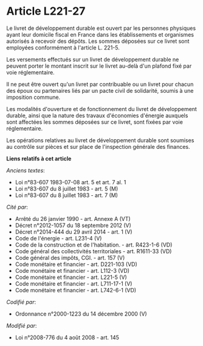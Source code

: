 # Article L221-27

Le livret de développement durable est ouvert par les personnes physiques ayant leur domicile fiscal en France dans les
établissements et organismes autorisés à recevoir des dépôts. Les sommes déposées sur ce livret sont employées conformément à
l'article L. 221-5. 

Les versements effectués sur un livret de développement durable ne peuvent porter le montant inscrit sur le livret au-delà
d'un plafond fixé par voie réglementaire. 

Il ne peut être ouvert qu'un livret par contribuable ou un livret pour chacun des époux ou partenaires liés par un pacte
civil de solidarité, soumis à une imposition commune. 

Les modalités d'ouverture et de fonctionnement du livret de développement durable, ainsi que la nature des travaux
d'économies d'énergie auxquels sont affectées les sommes déposées sur ce livret, sont fixées par voie réglementaire. 

Les opérations relatives au livret de développement durable sont soumises au contrôle sur pièces et sur place de l'inspection
générale des finances.

**Liens relatifs à cet article**

_Anciens textes_:

  - Loi n°83-607 1983-07-08 art. 5 et art. 7 al. 1
  - Loi n°83-607 du 8 juillet 1983 - art. 5 (M)
  - Loi n°83-607 du 8 juillet 1983 - art. 7 (M)

_Cité par_:

  - Arrêté du 26 janvier 1990 - art. Annexe A (VT)
  - Décret n°2012-1057 du 18 septembre 2012 (V)
  - Décret n°2014-444 du 29 avril 2014 - art. 1 (V)
  - Code de l'énergie - art. L231-4 (V)
  - Code de la construction et de l'habitation. - art. R423-1-6 (VD)
  - Code général des collectivités territoriales - art. R1611-33 (VD)
  - Code général des impôts, CGI. - art. 157 (V)
  - Code monétaire et financier - art. D221-103 (VD)
  - Code monétaire et financier - art. L112-3 (VD)
  - Code monétaire et financier - art. L221-5 (V)
  - Code monétaire et financier - art. L711-17-1 (V)
  - Code monétaire et financier - art. L742-6-1 (VD)

_Codifié par_:

  - Ordonnance n°2000-1223 du 14 décembre 2000 (V)

_Modifié par_:

  - Loi n°2008-776 du 4 août 2008 - art. 145
